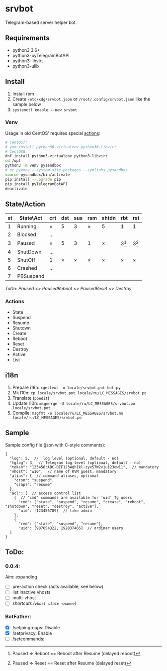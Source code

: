 # srvbot

Telegram-based server helper bot.

## Requirements

- python3 3.6+
- python3-pyTelegramBotAPI
- python3-libvirt
- python3-ulib

## Install

1. Install rpm
2. Create `/etc/xdg/srvbot.json` or `/root/.config/srvbot.json` like the sample below
3. `systemctl enable --now srvbot`

### Venv

Usage in old CentOS' requires special
[actions](https://max-ko.ru/60-sreda-razrabotki-venv-python3-v-centos-7.html):

```bash
# CentOS7:
# yum install python36-virtualenv python36-libvirt
# CentOS8:
dnf install python3-virtualenv python3-libvirt
cd /opt
python3 -m venv pysandbox
# or pyvenv --system-site-packages --symlinks pysandbox
source pysandbox/bin/activate
pip install --upgrade pip
pip install pyTelegramBotAPI
deactivate
```

## State/Action

st | State\Act| crt | dst | sus | rsm |shtdn| rbt | rst 
---|----------|-----|-----|-----|-----|-----|-----|-----
 1 | Running  |  ×  |  5  |  3  |  ×  |  5  |  1  |  1
 2 | Blocked  |  …  |     |     |     |     |     |  
 3 | Paused   |  ×  |  5  |  3  |  1  |  ×  |3[^1]|3[^2]
 4 | ShutDown |  …  |     |     |     |     |     |  
 5 | ShutOff  |  1  |  ×  |  ×  |  ×  |  ×  |  ×  |  ×
 6 | Crashed  |  …  |     |     |     |     |     |  
 7 | PBSuspend|     |     |     |     |     |     |  

*ToDo: Paused <> PausedReboot <> PausedReset <> Destroy*

[^1]: Paused => Reboot == Reboot after Resume (delayed reboot)
[^2]: Paused => Reset == Reset after Resume (delayed reset)

### Actions

- State
- Suspend
- Resume
- Shutdwn
- Create
- Reboot
- Reset
- Destroy
- Active
- List

## i18n

1. Prepare i18n: `xgettext -o locale/srvbot.pot bot.py`
2. Mk l10n: `cp locale/srvbot.pot locale/ru/LC_MESSAGES/srvbot.po`
3. Translate (`poedit`)
4. Update l10n: `msgmerge -U locale/ru/LC_MESSAGES/srvbot.po locale/srvbot.pot`
5. Compile: `msgfmt -o locale/ru/LC_MESSAGES/srvbot.mo locale/ru/LC_MESSAGES/srvbot.po`

## Sample

Sample config file (json with C-style comments):

```json5
{
  "log": 5,  //  log level (optional, default - no)
  "tglog": 3,  // Telegram log level (optional, default - no)
  "token": "123456:ABC-DEF1234ghIkl-zyx57W2v1u123ew11",  // mandatory
  "vhost": "w10",  // name of KVM guest, mandatory
  "alias": {  // command aliases, optional
    "стоп": "suspend",
    "старт": "resume"
  },
  "acl": [  // access control list
    {  // 'cmd' commands are available for 'uid' Tg users
      "cmd": ["state", "suspend", "resume", "create", "reboot", "shutdown", "reset", "destroy", "active"],
      "uid": [123456789]  // like admin
    },
    {
      "cmd": ["state", "suspend", "resume"],
      "uid": [987654322, 192837465]  // ordinar users
  ]
}
```

## ToDo:

### 0.0.4:

Aim: expanding

- [ ] pre-action check (acts available; see below)
- [ ] list inactive vhosts
- [ ] multi-vhost
- [ ] *shortcuts (`vhost state <name>`)*

### BotFather:

 - [x] /setjoingroups: Disable
 - [x] /setprivacy: Enable
 - [ ] /setcommands: 
